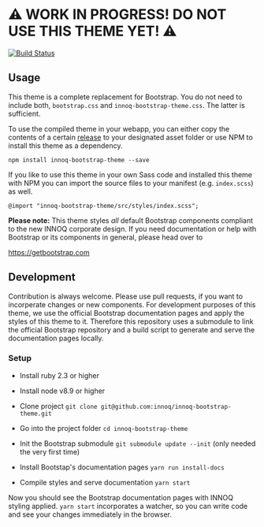 # ⚠️ WORK IN PROGRESS! DO NOT USE THIS THEME YET! ⚠️

[![Build Status](https://travis-ci.org/innoq/innoq-bootstrap-theme.svg?branch=master)](https://travis-ci.org/innoq/innoq-bootstrap-theme)

## Usage

This theme is a complete replacement for Bootstrap. You do not need to include
both, `bootstrap.css` and `innoq-bootstrap-theme.css`. The latter is sufficient.

To use the compiled theme in your webapp, you can either copy the contents of a
certain [release](https://github.com/innoq/innoq-bootstrap-theme/releases) to
your designated asset folder or use NPM to install this theme as a dependency.

    npm install innoq-bootstrap-theme --save

If you like to use this theme in your own Sass code and installed this theme
with NPM you can import the source files to your manifest (e.g. `index.scss`)
as well.

    @import "innoq-bootstrap-theme/src/styles/index.scss";

**Please note:** This theme styles _all_ default Bootstrap components compliant
to the new INNOQ corporate design. If you need documentation or help with
Bootstrap or its components in general, please head over to

<https://getbootstrap.com>

## Development

Contribution is always welcome. Please use pull requests, if you want to
incorperate changes or new components. For development purposes of this theme,
we use the official Bootstrap documentation pages and apply the styles of this
theme to it. Therefore this repository uses a submodule to link the official
Bootstrap repository and a build script to generate and serve the documentation
pages locally.

### Setup

* Install ruby 2.3 or higher
* Install node v8.9 or higher

* Clone project `git clone git@github.com:innoq/innoq-bootstrap-theme.git`
* Go into the project folder `cd innoq-bootstrap-theme`
* Init the Bootstrap submodule `git submodule update --init` (only needed the
  very first time)
* Install Bootstap's documentation pages `yarn run install-docs`
* Compile styles and serve documentation `yarn start`

Now you should see the Bootstrap documentation pages with INNOQ styling applied.
`yarn start` incorporates a watcher, so you can write code and see your
changes immediately in the browser.
